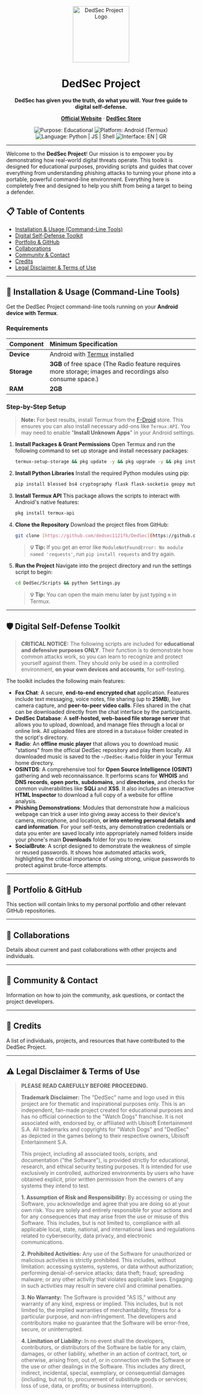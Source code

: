 <div align="center">
  <img src="https://raw.githubusercontent.com/dedsec1121fk/dedsec1121fk.github.io/ef4b1f5775f5a6fb7cf331d8f868ea744c43e41b/Assets/Images/Custom%20Purple%20Fox%20Logo.png" alt="DedSec Project Logo" width="150"/>
  <h1>DedSec Project</h1>
  <p><strong>DedSec has given you the truth, do what you will. Your free guide to digital self-defense.</strong></p>
  <p>
    <a href="https://ded-sec.space/"><strong>Official Website</strong></a>
    ·
    <a href="https://dedsec1121fk.gumroad.com"><strong>DedSec Store</strong></a>
  </p>
  
  <p>
    <img src="https://img.shields.io/badge/Purpose-Educational-blue.svg" alt="Purpose: Educational">
    <img src="https://img.shields.io/badge/Platform-Android%20(Termux)-brightgreen.svg" alt="Platform: Android (Termux)">
    <img src="https://img.shields.io/badge/Language-Python%20%7C%20JS%20%7C%20Shell-yellow.svg" alt="Language: Python | JS | Shell">
    <img src="https://img.shields.io/badge/Interface-EN%20%7C%20GR-lightgrey.svg" alt="Interface: EN | GR">
  </p>
</div>

---

Welcome to the **DedSec Project**! Our mission is to empower you by demonstrating how real-world digital threats operate. This toolkit is designed for educational purposes, providing scripts and guides that cover everything from understanding phishing attacks to turning your phone into a portable, powerful command-line environment. Everything here is completely free and designed to help you shift from being a target to being a defender.

## 📋 Table of Contents

* [Installation & Usage (Command-Line Tools)](#-installation--usage-command-line-tools)
* [Digital Self-Defense Toolkit](#️-digital-self-defense-toolkit)
* [Portfolio & GitHub](#-portfolio--github)
* [Collaborations](#-collaborations)
* [Community & Contact](#-community--contact)
* [Credits](#-credits)
* [Legal Disclaimer & Terms of Use](#️-legal-disclaimer--terms-of-use)

---

## 🚀 Installation & Usage (Command-Line Tools)

Get the DedSec Project command-line tools running on your **Android device with Termux**.

### Requirements

| Component | Minimum Specification |
| :-------- | :------------------------------------------------------------------- |
| **Device** | Android with [Termux](https://f-droid.org/) installed |
| **Storage** | **3GB** of free space (The Radio feature requires more storage; images and recordings also consume space.) |
| **RAM** | **2GB** |

### Step-by-Step Setup

> **Note:** For best results, install Termux from the [F-Droid](https://f-droid.org/) store. This ensures you can also install necessary add-ons like `Termux:API`. You may need to enable "**Install Unknown Apps**" in your Android settings.

1.  **Install Packages & Grant Permissions**
    Open Termux and run the following command to set up storage and install necessary packages:
    ```bash
    termux-setup-storage && pkg update -y && pkg upgrade -y && pkg install aapt clang cloudflared curl ffmpeg fzf git jq libffi libffi-dev libxml2 libxslt nano ncurses nodejs openssh openssl openssl-tool proot python rust unzip wget zip -y
    ```

2.  **Install Python Libraries**
    Install the required Python modules using pip:
    ```bash
    pip install blessed bs4 cryptography flask flask-socketio geopy mutagen phonenumbers pycountry pydub pycryptodome requests werkzeug
    ```

3.  **Install Termux API**
    This package allows the scripts to interact with Android's native features:
    ```bash
    pkg install termux-api
    ```

4.  **Clone the Repository**
    Download the project files from GitHub:
    ```bash
    git clone [https://github.com/dedsec1121fk/DedSec](https://github.com/dedsec1121fk/DedSec)
    ```
    > **💡 Tip:** If you get an error like `ModuleNotFoundError: No module named 'requests'`, run `pip install requests` and try again.

5.  **Run the Project**
    Navigate into the project directory and run the settings script to begin:
    ```bash
    cd DedSec/Scripts && python Settings.py
    ```
    > **💡 Tip:** You can open the main menu later by just typing `m` in Termux.

---

## 🛡️ Digital Self-Defense Toolkit

> **CRITICAL NOTICE:** The following scripts are included for **educational and defensive purposes ONLY**. Their function is to demonstrate how common attacks work, so you can learn to recognize and protect yourself against them. They should only be used in a controlled environment, **on your own devices and accounts**, for self-testing.

The toolkit includes the following main features:

* **Fox Chat**: A secure, **end-to-end encrypted chat** application. Features include text messaging, voice notes, file sharing (up to **25MB**), live camera capture, and **peer-to-peer video calls**. Files shared in the chat can be downloaded directly from the chat interface by the participants.
* **DedSec Database**: A **self-hosted, web-based file storage server** that allows you to upload, download, and manage files through a local or online link. All uploaded files are stored in a `Database` folder created in the script's directory.
* **Radio**: An **offline music player** that allows you to download music "stations" from the official DedSec repository and play them locally. All downloaded music is saved to the `~/DedSec-Radio` folder in your Termux home directory.
* **OSINTDS**: A comprehensive tool for **Open Source Intelligence (OSINT)** gathering and web reconnaissance. It performs scans for **WHOIS** and **DNS records**, **open ports**, **subdomains**, and **directories**, and checks for common vulnerabilities like **SQLi** and **XSS**. It also includes an interactive **HTML Inspector** to download a full copy of a website for offline analysis.
* **Phishing Demonstrations**: Modules that demonstrate how a malicious webpage can trick a user into giving away access to their device's camera, microphone, and location, **or into entering personal details and card information**. For your self-tests, any demonstration credentials or data you enter are saved locally into appropriately named folders inside your phone's main **Downloads** folder for you to review.
* **SocialBrute**: A script designed to demonstrate the weakness of simple or reused passwords. It shows how automated attacks work, highlighting the critical importance of using strong, unique passwords to protect against brute-force attempts.

---

## 💼 Portfolio & GitHub

This section will contain links to my personal portfolio and other relevant GitHub repositories.

---

## 🤝 Collaborations

Details about current and past collaborations with other projects and individuals.

---

## 💬 Community & Contact

Information on how to join the community, ask questions, or contact the project developers.

---

## 📜 Credits

A list of individuals, projects, and resources that have contributed to the DedSec Project.

---

## ⚠️ Legal Disclaimer & Terms of Use

> **PLEASE READ CAREFULLY BEFORE PROCEEDING.**
>
> **Trademark Disclaimer:** The "DedSec" name and logo used in this project are for thematic and inspirational purposes only. This is an independent, fan-made project created for educational purposes and has no official connection to the "Watch Dogs" franchise. It is not associated with, endorsed by, or affiliated with Ubisoft Entertainment S.A. All trademarks and copyrights for "Watch Dogs" and "DedSec" as depicted in the games belong to their respective owners, Ubisoft Entertainment S.A.
>
> This project, including all associated tools, scripts, and documentation ("the Software"), is provided strictly for educational, research, and ethical security testing purposes. It is intended for use exclusively in controlled, authorized environments by users who have obtained explicit, prior written permission from the owners of any systems they intend to test.
>
> **1. Assumption of Risk and Responsibility:** By accessing or using the Software, you acknowledge and agree that you are doing so at your own risk. You are solely and entirely responsible for your actions and for any consequences that may arise from the use or misuse of this Software. This includes, but is not limited to, compliance with all applicable local, state, national, and international laws and regulations related to cybersecurity, data privacy, and electronic communications.
>
> **2. Prohibited Activities:** Any use of the Software for unauthorized or malicious activities is strictly prohibited. This includes, without limitation: accessing systems, systems, or data without authorization; performing denial-of-service attacks; data theft; fraud; spreading malware; or any other activity that violates applicable laws. Engaging in such activities may result in severe civil and criminal penalties.
>
> **3. No Warranty:** The Software is provided "AS IS," without any warranty of any kind, express or implied. This includes, but is not limited to, the implied warranties of merchantability, fitness for a particular purpose, and non-infringement. The developers and contributors make no guarantee that the Software will be error-free, secure, or uninterrupted.
>
> **4. Limitation of Liability:** In no event shall the developers, contributors, or distributors of the Software be liable for any claim, damages, or other liability, whether in an action of contract, tort, or otherwise, arising from, out of, or in connection with the Software or the use or other dealings in the Software. This includes any direct, indirect, incidental, special, exemplary, or consequential damages (including, but not to, procurement of substitute goods or services; loss of use, data, or profits; or business interruption).